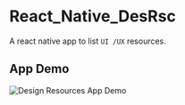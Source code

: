 # React_Native_DesRsc
A react native app to list `UI /UX` resources.

## App Demo
![Design Resources App Demo](./AppDemo/DesignDemo.gif)
